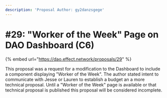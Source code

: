 ```yaml
---
description: 'Proposal Author: gy2danzsgege'
---
```


# \#29: "Worker of the Week" Page on DAO Dashboard \(C6\)

{% embed url="https://dao.effect.network/proposals/29" %}

This proposal was a request for a modification to the Dashboard to include a component displaying "Worker of the Week". The author stated intent to communicate with Jesse or Lauren to establish a budget an a more technical proposal. Until a "Worker of the Week" page is available or that technical proposal is published this proposal will be considered incomplete.

